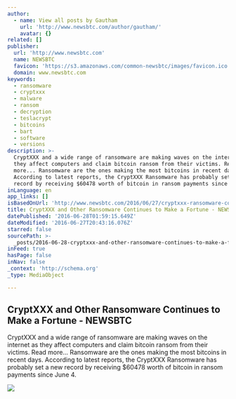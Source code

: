 ```yaml
---
author:
  - name: View all posts by Gautham
    url: 'http://www.newsbtc.com/author/gautham/'
    avatar: {}
related: []
publisher:
  url: 'http://www.newsbtc.com'
  name: NEWSBTC
  favicon: 'https://s3.amazonaws.com/common-newsbtc/images/favicon.ico'
  domain: www.newsbtc.com
keywords:
  - ransomware
  - cryptxxx
  - malware
  - ransom
  - decryption
  - teslacrypt
  - bitcoins
  - bart
  - software
  - versions
description: >-
  CryptXXX and a wide range of ransomware are making waves on the internet as
  they affect computers and claim bitcoin ransom from their victims. Read
  more... Ransomware are the ones making the most bitcoins in recent days.
  According to latest reports, the CryptXXX Ransomware has probably set a new
  record by receiving $60478 worth of bitcoin in ransom payments since June 4.
inLanguage: en
app_links: []
isBasedOnUrl: 'http://www.newsbtc.com/2016/06/27/cryptxxx-ransomware-continues-make-fortune/'
title: CryptXXX and Other Ransomware Continues to Make a Fortune - NEWSBTC
datePublished: '2016-06-28T01:59:15.649Z'
dateModified: '2016-06-27T20:43:16.076Z'
starred: false
sourcePath: >-
  _posts/2016-06-28-cryptxxx-and-other-ransomware-continues-to-make-a-fortune-.md
inFeed: true
hasPage: false
inNav: false
_context: 'http://schema.org'
_type: MediaObject

---
```

<article style=""><h1>CryptXXX and Other Ransomware Continues to Make a Fortune - NEWSBTC</h1><p>CryptXXX and a wide range of ransomware are making waves on the internet as they affect computers and claim bitcoin ransom from their victims. Read more... Ransomware are the ones making the most bitcoins in recent days. According to latest reports, the CryptXXX Ransomware has probably set a new record by receiving $60478 worth of bitcoin in ransom payments since June 4.</p><img src="http://s3.amazonaws.com/main-newsbtc-images/2016/05/28215536/Ransomware-Developers-Offer-Customer-Support-To-Help-Pay-Bitcoin-Fee.jpg" /></article>